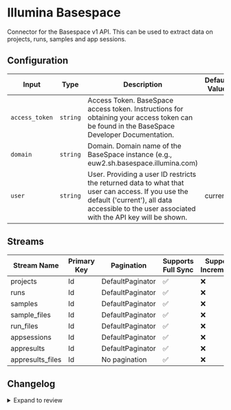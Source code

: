 # Illumina Basespace
Connector for the Basespace v1 API. This can be used to extract data on projects, runs, samples and app sessions.

## Configuration

| Input | Type | Description | Default Value |
|-------|------|-------------|---------------|
| `access_token` | `string` | Access Token. BaseSpace access token. Instructions for obtaining your access token can be found in the BaseSpace Developer Documentation. |  |
| `domain` | `string` | Domain. Domain name of the BaseSpace instance (e.g., euw2.sh.basespace.illumina.com) |  |
| `user` | `string` | User. Providing a user ID restricts the returned data to what that user can access. If you use the default (&#39;current&#39;), all data accessible to the user associated with the API key will be shown. | current |

## Streams
| Stream Name | Primary Key | Pagination | Supports Full Sync | Supports Incremental |
|-------------|-------------|------------|---------------------|----------------------|
| projects | Id | DefaultPaginator | ✅ |  ❌  |
| runs | Id | DefaultPaginator | ✅ |  ❌  |
| samples | Id | DefaultPaginator | ✅ |  ❌  |
| sample_files | Id | DefaultPaginator | ✅ |  ❌  |
| run_files | Id | DefaultPaginator | ✅ |  ❌  |
| appsessions | Id | DefaultPaginator | ✅ |  ❌  |
| appresults | Id | DefaultPaginator | ✅ |  ❌  |
| appresults_files | Id | No pagination | ✅ |  ❌  |

## Changelog

<details>
  <summary>Expand to review</summary>

| Version | Date | Pull Request | Subject |
|---------|------|--------------|---------|
| 0.0.34 | 2025-08-09 | [64639](https://github.com/airbytehq/airbyte/pull/64639) | Update dependencies |
| 0.0.33 | 2025-08-02 | [64227](https://github.com/airbytehq/airbyte/pull/64227) | Update dependencies |
| 0.0.32 | 2025-07-26 | [63838](https://github.com/airbytehq/airbyte/pull/63838) | Update dependencies |
| 0.0.31 | 2025-07-19 | [63498](https://github.com/airbytehq/airbyte/pull/63498) | Update dependencies |
| 0.0.30 | 2025-07-12 | [63144](https://github.com/airbytehq/airbyte/pull/63144) | Update dependencies |
| 0.0.29 | 2025-07-05 | [62643](https://github.com/airbytehq/airbyte/pull/62643) | Update dependencies |
| 0.0.28 | 2025-06-28 | [62160](https://github.com/airbytehq/airbyte/pull/62160) | Update dependencies |
| 0.0.27 | 2025-06-21 | [61852](https://github.com/airbytehq/airbyte/pull/61852) | Update dependencies |
| 0.0.26 | 2025-06-14 | [61124](https://github.com/airbytehq/airbyte/pull/61124) | Update dependencies |
| 0.0.25 | 2025-05-24 | [60629](https://github.com/airbytehq/airbyte/pull/60629) | Update dependencies |
| 0.0.24 | 2025-05-10 | [59849](https://github.com/airbytehq/airbyte/pull/59849) | Update dependencies |
| 0.0.23 | 2025-05-03 | [59266](https://github.com/airbytehq/airbyte/pull/59266) | Update dependencies |
| 0.0.22 | 2025-04-26 | [58814](https://github.com/airbytehq/airbyte/pull/58814) | Update dependencies |
| 0.0.21 | 2025-04-19 | [58185](https://github.com/airbytehq/airbyte/pull/58185) | Update dependencies |
| 0.0.20 | 2025-04-12 | [57713](https://github.com/airbytehq/airbyte/pull/57713) | Update dependencies |
| 0.0.19 | 2025-04-05 | [57074](https://github.com/airbytehq/airbyte/pull/57074) | Update dependencies |
| 0.0.18 | 2025-03-29 | [56662](https://github.com/airbytehq/airbyte/pull/56662) | Update dependencies |
| 0.0.17 | 2025-03-22 | [56057](https://github.com/airbytehq/airbyte/pull/56057) | Update dependencies |
| 0.0.16 | 2025-03-08 | [55448](https://github.com/airbytehq/airbyte/pull/55448) | Update dependencies |
| 0.0.15 | 2025-03-01 | [54758](https://github.com/airbytehq/airbyte/pull/54758) | Update dependencies |
| 0.0.14 | 2025-02-22 | [54298](https://github.com/airbytehq/airbyte/pull/54298) | Update dependencies |
| 0.0.13 | 2025-02-15 | [53797](https://github.com/airbytehq/airbyte/pull/53797) | Update dependencies |
| 0.0.12 | 2025-02-08 | [53301](https://github.com/airbytehq/airbyte/pull/53301) | Update dependencies |
| 0.0.11 | 2025-02-01 | [52777](https://github.com/airbytehq/airbyte/pull/52777) | Update dependencies |
| 0.0.10 | 2025-01-25 | [52251](https://github.com/airbytehq/airbyte/pull/52251) | Update dependencies |
| 0.0.9 | 2025-01-18 | [51797](https://github.com/airbytehq/airbyte/pull/51797) | Update dependencies |
| 0.0.8 | 2025-01-11 | [51207](https://github.com/airbytehq/airbyte/pull/51207) | Update dependencies |
| 0.0.7 | 2024-12-28 | [50142](https://github.com/airbytehq/airbyte/pull/50142) | Update dependencies |
| 0.0.6 | 2024-12-14 | [49623](https://github.com/airbytehq/airbyte/pull/49623) | Update dependencies |
| 0.0.5 | 2024-12-12 | [49263](https://github.com/airbytehq/airbyte/pull/49263) | Update dependencies |
| 0.0.4 | 2024-11-04 | [48276](https://github.com/airbytehq/airbyte/pull/48276) | Update dependencies |
| 0.0.3 | 2024-10-29 | [47907](https://github.com/airbytehq/airbyte/pull/47907) | Update dependencies |
| 0.0.2 | 2024-10-28 | [47609](https://github.com/airbytehq/airbyte/pull/47609) | Update dependencies |
| 0.0.1 | 2024-09-23 | | Initial release by [@FilipeJesus](https://github.com/FilipeJesus) via Connector Builder |

</details>
